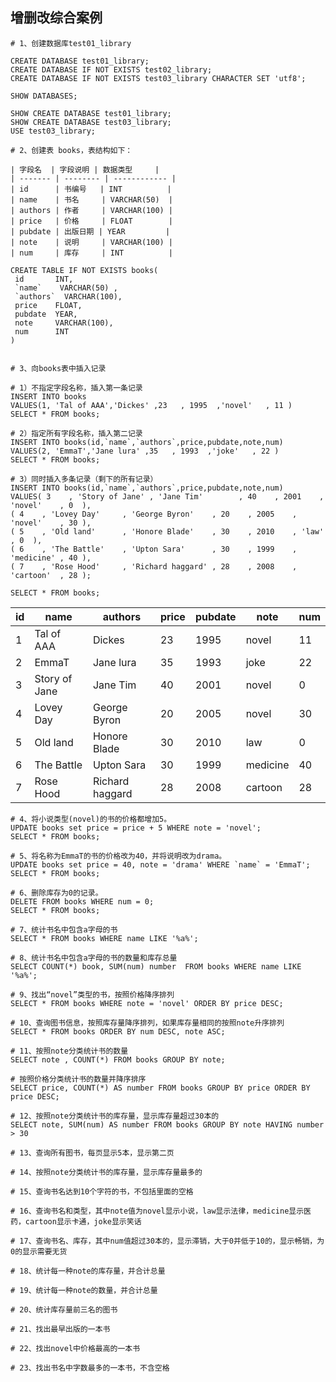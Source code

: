 ## 增删改综合案例

```mysql
# 1、创建数据库test01_library

CREATE DATABASE test01_library;
CREATE DATABASE IF NOT EXISTS test02_library;
CREATE DATABASE IF NOT EXISTS test03_library CHARACTER SET 'utf8';

SHOW DATABASES;

SHOW CREATE DATABASE test01_library;
SHOW CREATE DATABASE test03_library;
USE test03_library;

```

``` mysql
# 2、创建表 books，表结构如下：

| 字段名  | 字段说明 | 数据类型     |
| ------- | -------- | ------------ |
| id      | 书编号   | INT          |
| name    | 书名     | VARCHAR(50)  |
| authors | 作者     | VARCHAR(100) |
| price   | 价格     | FLOAT        |
| pubdate | 出版日期 | YEAR         |
| note    | 说明     | VARCHAR(100) |
| num     | 库存     | INT          |

CREATE TABLE IF NOT EXISTS books(
 id       INT,        
 `name`    VARCHAR(50) ,
 `authors`  VARCHAR(100),
 price    FLOAT,    
 pubdate  YEAR,      
 note     VARCHAR(100),
 num      INT        
)
```

```mysql

# 3、向books表中插入记录

# 1）不指定字段名称，插入第一条记录
INSERT INTO books 
VALUES(1, 'Tal of AAA','Dickes' ,23   , 1995  ,'novel'   , 11 )
SELECT * FROM books;

# 2）指定所有字段名称，插入第二记录
INSERT INTO books(id,`name`,`authors`,price,pubdate,note,num) 
VALUES(2, 'EmmaT','Jane lura' ,35   , 1993  ,'joke'   , 22 )
SELECT * FROM books;

# 3）同时插入多条记录（剩下的所有记录）
INSERT INTO books(id,`name`,`authors`,price,pubdate,note,num) 
VALUES( 3    , 'Story of Jane' , 'Jane Tim'        , 40    , 2001    , 'novel'    , 0  ),
( 4    , 'Lovey Day'     , 'George Byron'    , 20    , 2005    , 'novel'    , 30 ),
( 5    , 'Old land'      , 'Honore Blade'    , 30    , 2010    , 'law'      , 0  ),
( 6    , 'The Battle'    , 'Upton Sara'      , 30    , 1999    , 'medicine' , 40 ),
( 7    , 'Rose Hood'     , 'Richard haggard' , 28    , 2008    , 'cartoon'  , 28 );

SELECT * FROM books;

```

| id   | name          | authors         | price | pubdate | note     | num  |
| ---- | ------------- | --------------- | ----- | ------- | -------- | ---- |
| 1    | Tal of AAA    | Dickes          | 23    | 1995    | novel    | 11   |
| 2    | EmmaT         | Jane lura       | 35    | 1993    | joke     | 22   |
| 3    | Story of Jane | Jane Tim        | 40    | 2001    | novel    | 0    |
| 4    | Lovey Day     | George Byron    | 20    | 2005    | novel    | 30   |
| 5    | Old land      | Honore Blade    | 30    | 2010    | law      | 0    |
| 6    | The Battle    | Upton Sara      | 30    | 1999    | medicine | 40   |
| 7    | Rose Hood     | Richard haggard | 28    | 2008    | cartoon  | 28   |

```mysql
# 4、将小说类型(novel)的书的价格都增加5。
UPDATE books set price = price + 5 WHERE note = 'novel';
SELECT * FROM books;

# 5、将名称为EmmaT的书的价格改为40，并将说明改为drama。
UPDATE books set price = 40, note = 'drama' WHERE `name` = 'EmmaT';
SELECT * FROM books;

# 6、删除库存为0的记录。
DELETE FROM books WHERE num = 0;
SELECT * FROM books;

```

```mysql
# 7、统计书名中包含a字母的书
SELECT * FROM books WHERE name LIKE '%a%';

# 8、统计书名中包含a字母的书的数量和库存总量
SELECT COUNT(*) book, SUM(num) number  FROM books WHERE name LIKE '%a%';

# 9、找出“novel”类型的书，按照价格降序排列
SELECT * FROM books WHERE note = 'novel' ORDER BY price DESC;

# 10、查询图书信息，按照库存量降序排列，如果库存量相同的按照note升序排列
SELECT * FROM books ORDER BY num DESC, note ASC; 

# 11、按照note分类统计书的数量
SELECT note , COUNT(*) FROM books GROUP BY note;

# 按照价格分类统计书的数量并降序排序
SELECT price, COUNT(*) AS number FROM books GROUP BY price ORDER BY price DESC; 

# 12、按照note分类统计书的库存量，显示库存量超过30本的
SELECT note, SUM(num) AS number FROM books GROUP BY note HAVING number > 30

# 13、查询所有图书，每页显示5本，显示第二页

# 14、按照note分类统计书的库存量，显示库存量最多的

# 15、查询书名达到10个字符的书，不包括里面的空格

# 16、查询书名和类型，其中note值为novel显示小说，law显示法律，medicine显示医药，cartoon显示卡通，joke显示笑话

# 17、查询书名、库存，其中num值超过30本的，显示滞销，大于0并低于10的，显示畅销，为0的显示需要无货

# 18、统计每一种note的库存量，并合计总量

# 19、统计每一种note的数量，并合计总量

# 20、统计库存量前三名的图书

# 21、找出最早出版的一本书

# 22、找出novel中价格最高的一本书

# 23、找出书名中字数最多的一本书，不含空格
```


